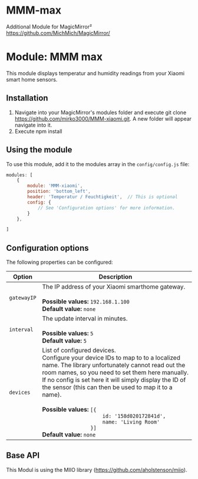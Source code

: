 # MMM-max
Additional Module for MagicMirror²  https://github.com/MichMich/MagicMirror/

# Module: MMM max
This module displays temperatur and humidity readings from your Xiaomi smart home sensors.

## Installation

1. Navigate into your MagicMirror's modules folder and execute git clone https://github.com/mirko3000/MMM-xiaomi.git. A new folder will appear navigate into it.
2. Execute npm install

## Using the module

To use this module, add it to the modules array in the `config/config.js` file:
````javascript
modules: [
    {
		module: 'MMM-xiaomi',
		position: 'bottom_left',
		header: 'Temperatur / Feuchtigkeit',  // This is optional
		config: {
			// See 'Configuration options' for more information.
		}
	},

]
````

## Configuration options

The following properties can be configured:


<table width="100%">
	<!-- why, markdown... -->
	<thead>
		<tr>
			<th>Option</th>
			<th width="100%">Description</th>
		</tr>
	<thead>
	<tbody>
		<tr>
			<td><code>gatewayIP</code></td>
			<td>The IP address of your Xiaomi smarthome gateway.<br>
				<br><b>Possible values:</b> <code>192.168.1.100</code>
				<br><b>Default value:</b> <code>none</code>
			</td>
		</tr>
		<tr>
			<td><code>interval</code></td>
			<td>The update interval in minutes.<br>
				<br><b>Possible values:</b> <code>5</code>
				<br><b>Default value:</b> <code>5</code>
			</td>
		</tr>
		<tr>
			<td><code>devices</code></td>
			<td>List of configured devices.<br>Configure your device IDs to map to to a localized name. The library unfortunately cannot read out the room names, so you need to set them here manually. If no config is set here it will simply display the ID of the sensor (this can then be used to map it to a name).<br>
				<br><b>Possible values:</b> <code>[{
	            	id: '158d020172841d',
	            	name: 'Living Room'
	            }]</code>
				<br><b>Default value:</b> <code>none</code>
			</td>
		</tr>
	</tbody>
</table>


## Base API

This Modul is using the MIIO library (https://github.com/aholstenson/miio).
